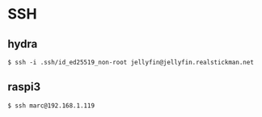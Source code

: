 # SSH

## hydra
`$ ssh -i .ssh/id_ed25519_non-root jellyfin@jellyfin.realstickman.net`

## raspi3
`$ ssh marc@192.168.1.119`

